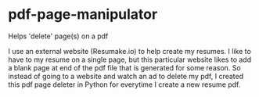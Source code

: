 # pdf-page-manipulator
Helps 'delete' page(s) on a pdf

I use an external website (Resumake.io) to help create my resumes. I like to have to my resume on a single page, but this particular website likes to add a blank page at end of the pdf file that is generated for some reason. So instead of going to a website and watch an ad to delete my pdf, I created this pdf page deleter in Python for everytime I create a new resume pdf.
